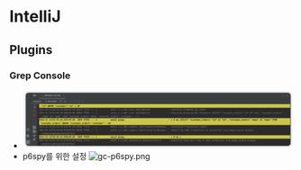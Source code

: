 # IntelliJ

## Plugins

### Grep Console

- ![grep-console.png](../images/grep-console.png)
- p6spy를 위한 설정
  ![gc-p6spy.png](gc-p6spy.png)